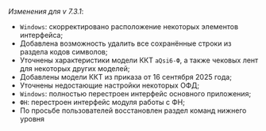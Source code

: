 _Изменения для v 7.3.1_:
- `Windows`: скорректировано расположение некоторых элементов интерфейса;
- Добавлена возможность удалить все сохранённые строки из раздела кодов символов;
- Уточнены характеристики модели ККТ `aQsi6-Ф`, а также чековых лент для некоторых других моделей;
- Добавлены модели ККТ из приказа от 16 сентября 2025 года;
- Уточнены недостающие настройки некоторых ОФД;
- `Windows`: полностью перестроен интерфейс основного приложения;
- `ФН`: перестроен интерфейс модуля работы с ФН;
- По просьбе пользователей восстановлен раздел команд нижнего уровня
